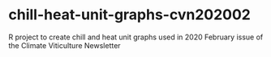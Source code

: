 # chill-heat-unit-graphs-cvn202002
R project to create chill and heat unit graphs used in 2020 February issue of the Climate Viticulture Newsletter
